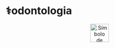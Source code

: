 # ⚕️odontologia


<p align="center">
  <img src="https://notion-emojis.s3-us-west-2.amazonaws.com/prod/svg-twitter/2695-fe0f.svg" alt="Símbolo de saúde" width="50">
</p>

